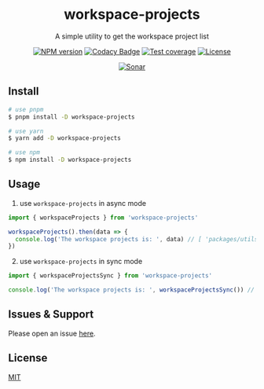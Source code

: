 <div style="text-align: center;" align="center">

# workspace-projects

A simple utility to get the workspace project list

[![NPM version][npm-image]][npm-url]
[![Codacy Badge][codacy-image]][codacy-url]
[![Test coverage][codecov-image]][codecov-url]
[![License][license-image]][license-url]

[![Sonar][sonar-image]][sonar-url]

</div>

## Install

```bash
# use pnpm
$ pnpm install -D workspace-projects

# use yarn
$ yarn add -D workspace-projects

# use npm
$ npm install -D workspace-projects
```

## Usage

1. use `workspace-projects` in async mode

```js
import { workspaceProjects } from 'workspace-projects'

workspaceProjects().then(data => {
  console.log('The workspace projects is: ', data) // [ 'packages/utils', 'packages/monorepo-root' ]
})
```

2. use `workspace-projects` in sync mode

```js
import { workspaceProjectsSync } from 'workspace-projects'

console.log('The workspace projects is: ', workspaceProjectsSync()) // [ 'packages/utils', 'packages/monorepo-root' ]
```

## Issues & Support

Please open an issue [here](https://github.com/saqqdy/node-kit/issues).

## License

[MIT](LICENSE)

[npm-image]: https://img.shields.io/npm/v/workspace-projects.svg?style=flat-square
[npm-url]: https://npmjs.org/package/workspace-projects
[codacy-image]: https://app.codacy.com/project/badge/Grade/f70d4880e4ad4f40aa970eb9ee9d0696
[codacy-url]: https://www.codacy.com/gh/saqqdy/workspace-projects/dashboard?utm_source=github.com&utm_medium=referral&utm_content=saqqdy/workspace-projects&utm_campaign=Badge_Grade
[codecov-image]: https://img.shields.io/codecov/c/github/saqqdy/workspace-projects.svg?style=flat-square
[codecov-url]: https://codecov.io/github/saqqdy/workspace-projects?branch=master
[license-image]: https://img.shields.io/badge/License-MIT-blue.svg
[license-url]: LICENSE
[sonar-image]: https://sonarcloud.io/api/project_badges/quality_gate?project=saqqdy_node-kit
[sonar-url]: https://sonarcloud.io/dashboard?id=saqqdy_node-kit
